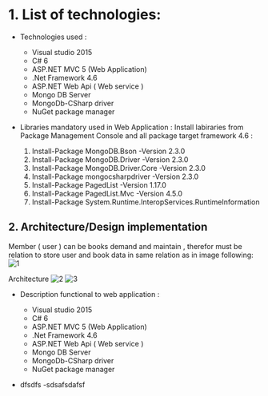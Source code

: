 # 1. List of technologies:
   - Technologies used :
     - Visual studio 2015
     - C# 6
     - ASP.NET MVC 5 (Web Application)
     - .Net Framework 4.6
     - ASP.NET Web Api ( Web service )
     - Mongo DB Server
     - MongoDb-CSharp driver
     - NuGet package manager
       
  
   - Libraries mandatory used in Web Application :
     Install labiraries from Package Management Console and all package target framework 4.6 :
     1. Install-Package MongoDB.Bson -Version 2.3.0
     2. Install-Package MongoDB.Driver -Version 2.3.0
     3. Install-Package MongoDB.Driver.Core -Version 2.3.0
     4. Install-Package mongocsharpdriver -Version 2.3.0
     5. Install-Package PagedList -Version 1.17.0
     6. Install-Package PagedList.Mvc -Version 4.5.0
     7. Install-Package System.Runtime.InteropServices.RuntimeInformation
     
 ## 2. Architecture/Design implementation
    
  Member ( user ) can be books demand and maintain , therefor must be relation to store user and book data in same relation as in image following:
![1](https://user-images.githubusercontent.com/23058510/127831694-226d94b9-e831-43ce-a7d9-f70d50214cae.JPG)

Architecture
![2](https://user-images.githubusercontent.com/23058510/127832549-e6ab8211-9cf3-4dde-9f30-a32d8859b9d9.JPG)
![3](https://user-images.githubusercontent.com/23058510/127832566-f3dde231-f570-4c81-ae88-b64e86b76183.JPG)


   - Description functional to web application :
     - Visual studio 2015
     - C# 6
     - ASP.NET MVC 5 (Web Application)
     - .Net Framework 4.6
     - ASP.NET Web Api ( Web service )
     - Mongo DB Server
     - MongoDb-CSharp driver
     - NuGet package manager
       

   - dfsdfs
   -sdsafsdafsf
